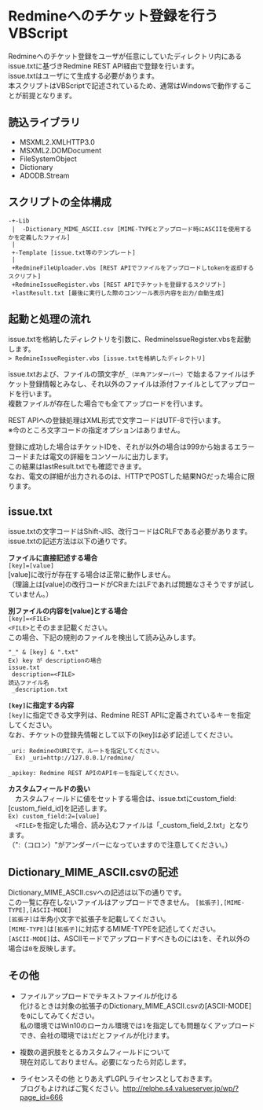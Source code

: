 Redmineへのチケット登録を行うVBScript
====
Redmineへのチケット登録をユーザが任意にしていたディレクトリ内にあるissue.txtに基づきRedmine REST API経由で登録を行います。  
issue.txtはユーザにて生成する必要があります。  
本スクリプトはVBScriptで記述されているため、通常はWindowsで動作することが前提となります。  

## 読込ライブラリ
* MSXML2.XMLHTTP3.0  
* MSXML2.DOMDocument  
* FileSystemObject  
* Dictionary  
* ADODB.Stream  

## スクリプトの全体構成
    -+-Lib
     |  -Dictionary_MIME_ASCII.csv [MIME-TYPEとアップロード時にASCIIを使用するかを定義したファイル]
     |  
     +-Template [issue.txt等のテンプレート]  
     |  
     +RedmineFileUploader.vbs [REST APIでファイルをアップロードしtokenを返却するスクリプト]  
     +RedmineIssueRegister.vbs [REST APIでチケットを登録するスクリプト]  
     +lastResult.txt [最後に実行した際のコンソール表示内容を出力/自動生成]

## 起動と処理の流れ
issue.txtを格納したディレクトリを引数に、RedmineIssueRegister.vbsを起動します。  
`> RedmineIssueRegister.vbs [issue.txtを格納したディレクトリ]`

issue.txtおよび、ファイルの頭文字が`_（半角アンダーバー）`で始まるファイルはチケット登録情報とみなし、それ以外のファイルは添付ファイルとしてアップロードを行います。  
複数ファイルが存在した場合でも全てアップロードを行います。  

REST APIへの登録処理はXML形式で文字コードはUTF-8で行います。  
※今のところ文字コードの指定オプションはありません。  

登録に成功した場合はチケットIDを、それが以外の場合は999から始まるエラーコードまたは電文の詳細をコンソールに出力します。  
この結果はlastResult.txtでも確認できます。  
なお、電文の詳細が出力されるのは、HTTPでPOSTした結果NGだった場合に限ります。  

## issue.txt
issue.txtの文字コードはShift-JIS、改行コードはCRLFである必要があります。  
issue.txtの記述方法は以下の通りです。  

**ファイルに直接記述する場合**  
`[key]=[value]`  
[value]に改行が存在する場合は正常に動作しません。  
（理論上は[value]の改行コードがCRまたはLFであれば問題なさそうですが試していません。）

**別ファイルの内容を[value]とする場合**  
`[key]=<FILE>`  
`<FILE>`とそのまま記載ください。  
この場合、下記の規則のファイルを検出して読み込みします。 

    "_" & [key] & ".txt"
    Ex) key が descriptionの場合
    issue.txt
     description=<FILE>
    読込ファイル名
     _description.txt
 
**`[key]`に指定する内容**  
`[key]`に指定できる文字列は、Redmine REST APIに定義されているキーを指定してください。  
なお、チケットの登録先情報として以下の[key]は必ず記述してください。  

    _uri: RedmineのURIです。ルートを指定してください。
      Ex) _uri=http://127.0.0.1/redmine/

`_apikey: Redmine REST APIのAPIキーを指定してください。`  

**カスタムフィールドの扱い**  
　カスタムフィールドに値をセットする場合は、issue.txtにcustom_field:[custom_field_id]を記述します。  
`Ex) custom_field:2=[value]`    
　`<FILE>`を指定した場合、読み込むファイルは「_custom_field_2.txt」となります。  
 （":（コロン）"がアンダーバーになっていますので注意してください。）

## Dictionary_MIME_ASCII.csvの記述
Dictionary_MIME_ASCII.csvへの記述は以下の通りです。  
この一覧に存在しないファイルはアップロードできません。
`[拡張子],[MIME-TYPE],[ASCII-MODE]`  
`[拡張子]`は半角小文字で拡張子を記載してください。  
`[MIME-TYPE]`は`[拡張子]`に対応するMIME-TYPEを記述してください。  
`[ASCII-MODE]`は、ASCIIモードでアップロードすべきものには`1`を、それ以外の場合は`0`を反映します。  

## その他
* ファイルアップロードでテキストファイルが化ける  
化けるときは対象の拡張子のDictionary_MIME_ASCII.csvの[ASCII-MODE]を`0`にしてみてください。  
私の環境ではWin10のローカル環境では`1`を指定しても問題なくアップロードでき、会社の環境では`1`だとファイルが化けます。

* 複数の選択肢をとるカスタムフィールドについて  
現在対応しておりません。必要になったら対応します。

* ライセンスその他
とりあえずLGPLライセンスとしておきます。  
ブログもよければご覧ください。http://relphe.s4.valueserver.jp/wp/?page_id=666  
